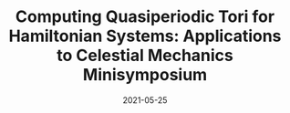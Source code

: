---
title: "Computing Quasiperiodic Tori for Hamiltonian Systems: Applications to Celestial Mechanics Minisymposium"
collection: talks
type: "Conference" 
permalink: /talks/2021talk3
venue: " SIAM Conference on Applications of Dynamical Systems"
date: 2021-05-25
location: Online
---
